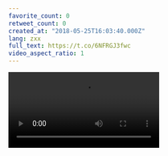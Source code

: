```yaml
---
favorite_count: 0
retweet_count: 0
created_at: "2018-05-25T16:03:40.000Z"
lang: zxx
full_text: https://t.co/6NFRGJ3fwc
video_aspect_ratio: 1
---
```


![Embedded Video](https://twitter-media-coderbyheart.s3.eu-north-1.amazonaws.com/1000044739696185344-gnmXHG1caDQPWIGL.mp4)
